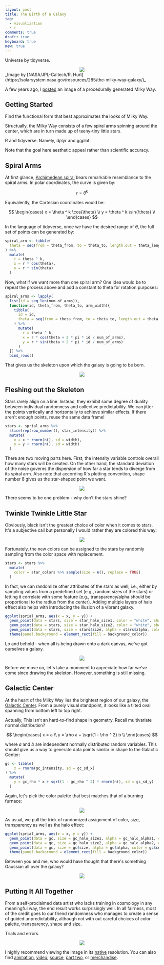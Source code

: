 ```yaml
---
layout: post
title: The Birth of a Galaxy
tag:
  - visualization
  - r
comments: true
draft: true
keyboard: true
new: true
---
```


Universe by tidyverse.

<div align="center">
  <img src="https://shawenyao.github.io/R/output/milky_way/plot_0_demo.jpg" />
</div>
_Image by [NASA/JPL-Caltech/R. Hurt](https://solarsystem.nasa.gov/resources/285/the-milky-way-galaxy/)_

A few years ago, I [posted](/Milky-Way/) an image of a procedurally generated Milky Way. 


## Getting Started

Find the functional form that best approximates the looks of Milky Way.

Structually, the Milky Way consists of a few spiral arms spinning around the center, which are in turn made up of teeny-tiny little stars.

R and tidyverse. Namely, dplyr and ggplot.

Note that the goal here aesthetic appeal rather than scientific accuracy.

## Spiral Arms

At first glance, [Archimedean spiral](https://en.wikipedia.org/wiki/Archimedean_spiral) bears remarkable resemblance to the spiral arms. In polar coordinates, the curve is given by:

$$
r = \theta ^ k
$$

Equivalently, the Cartesian coordinates would be:

$$
\begin{cases}
x = \theta ^ k \cos{\theta} \\ 
y = \theta ^ k \sin{\theta} \\
\end{cases}
$$

In the language of tidyverse, once we have the desired range of $\theta$, the full set of points can be generated by:

```r
spiral_arm <- tibble(
  theta = seq(from = theta_from, to = theta_to, length.out = theta_length)
) %>% 
  mutate(
    r = theta ^ k,
    x = r * cos(theta),
    y = r * sin(theta)
  )
```

Now, what if we want more than one spiral arm? One idea would be to repeat the process above and add a constant to theta for rotation purposes:

```r
spiral_arms <- lapply(
  list(id = seq_len(num_of_arms)),
  function(id, theta_from, theta_to, arm_width){
    tibble(
      id = id,
      theta = seq(from = theta_from, to = theta_to, length.out = theta_length)
    ) %>% 
      mutate(
        r = theta ^ k,
        x = r * cos(theta + 2 * pi * id / num_of_arms),
        y = r * sin(theta + 2 * pi * id / num_of_arms)
      )
  }) %>% 
  bind_rows()
```

That gives us the skeleton upon which the galaxy is going to be born.

<div align="center">
  <img src="https://shawenyao.github.io/R/output/milky_way/plot_1_spiral_arms_skeleton.jpg" />
</div>

## Fleshing out the Skeleton

Stars rarely align on a line. Instead, they exhibit some degree of duality between individual randomness and collective predictability. We can jitter the points vertically and horizontally to achieve similar effects. If there aren't enough points, reuse the same data frame!

```r
stars <- sprial_arms %>% 
  slice(rep(row_number(), star_intensity)) %>% 
  mutate(
    x = x + rnorm(n(), sd = width),
    y = y + rnorm(n(), sd = width)
  )
```

There are two moving parts here. First, the intensity variable controls overall how many stars will be created. On the other hand, the standard deviation of the noise governs the dispersion of how far a star tends to diverge from its spiral arm. Also note that according R's plotting convention, shape number 8 gives us the star-shaped point we want.

<div align="center">
  <img src="https://shawenyao.github.io/R/output/milky_way/plot_3.0_spiral_arms.jpg" />
</div>

There seems to be one problem - why don't the stars shine?

## Twinkle Twinkle Little Star

Obviously, black isn't the greatest choice of color when it comes to stars. It's a subjective call but personally I would rather they are colored this way:

<div align="center">
  <img src="https://shawenyao.github.io/R/output/milky_way/plot_2_star_unit.jpg" />
</div>

Fortunately, the new colors can be assigned to the stars by randomly sampling from the color space with replacement.

```r
stars <- stars %>%
  mutate(
    color = star_colors %>% sample(size = n(), replace = TRUE)
  )
```

In fact, we can randomize other attributes of the stars as well, i.e., either by sampling values from a predefined set (e.g., random sizes of the stars) or letting it correlate with some feature (e.g., transparency/alpha should be proportional to the radius from the center). Adding multiple layers of halo effect also helps with introducing the illusion of a vibrant galaxy.

```r
ggplot(sprial_arms, aes(x = x, y = y)) +
  geom_point(data = stars, size = star_halo_size1, color = "white", shape = 8) +
  geom_point(data = stars, size = star_halo_size2, color = "white", shape = 8) +
  geom_point(data = stars, size = stars$size, alpha = stars$alpha, color = stars$color, shape = 8) +
  theme(panel.background = element_rect(fill = background_color))
```

Lo and behold - when all is being drawn onto a dark canvas, we've got ourselves a galaxy.

<div align="center">
  <img src="https://shawenyao.github.io/R/output/milky_way/plot_3_spiral_arms.jpg" />
</div>

Before we move on, let's take a momment to appreciate how far we've come since drawing the skeleton. However, something is still missing.

## Galactic Center

At the heart of the Milky Way lies the brightest region of our galaxy, the [Galactic Center](https://en.wikipedia.org/wiki/Galactic_Center). From a purely visual standpoint, it looks like a tilted oval spanning from bottom left to top right.

Actually, This isn't an hard-to-find shape in geometry. Recall multivariate normal distribution?

$$
\begin{cases}
x = a \\ 
y = \rho a + \sqrt{1 - \rho ^ 2} b \\
\end{cases}
$$

where $a$ and $b$ are independent normally distributed random variables. This should give us a way to generate data points similar in shape to the Galactic Center:

```r
gc <- tibble(
    x = rnorm(gc_intensity, sd = gc_sd_x)
) %>% 
  mutate(
    y = gc_rho * x + sqrt(1 - gc_rho ^ 2) * rnorm(n(), sd = gc_sd_y)
  )
```

Again, let's pick the color palette that best matches that of a burning furnace:

<div align="center">
  <img src="https://shawenyao.github.io/R/output/milky_way/plot_4_galactic_center_unit.jpg" />
</div>

As usual, we pull the trick of randomized assignment of color, size, transparency as well as the halo effect:

```r
ggplot(sprial_arms, aes(x = x, y = y)) +
  geom_point(data = gc, size = gc_halo_size1, alpha = gc_halo_alpha1, color = "gold", shape = 8) +
  geom_point(data = gc, size = gc_halo_size2, alpha = gc_halo_alpha2, color = "gold", shape = 8) +
  geom_point(data = gc, size = gc$size, alpha = gc$alpha, color = gc$color, shape = 8) +
  theme(panel.background = element_rect(fill = background_color))
```

Between you and me, who would have thought that there's something Gaussian all over the galaxy?

<div align="center">
  <img src="https://shawenyao.github.io/R/output/milky_way/plot_5_galactic_center.jpg" />
</div>

## Putting It All Together

From a self-proclaimed data artist who lacks training in cosmology in any meaningful way, the end result works surprisingly well. In all fairness, most of the credit goes to our friend randomness who manages to create a sense of guided unpredictability, although not with out careful choices of color palette, transparency, shape and size.

Trials and errors.

<div align="center">
  <img src="https://shawenyao.github.io/R/output/milky_way/milky_way_large.jpg" />
</div>

I highly recommend viewing the image in its [native](https://shawenyao.github.io/R/output/milky_way/milky_way_large.jpg) resolution. You can also find [animation](https://shawenyao.github.io/R/output/milky_way/animation.html), [video](https://shawenyao.github.io/R/output/milky_way/video.html), [source](https://github.com/shawenyao/R/blob/master/main/milky_way/milky_way_plot_large.R), [part two](/Milky-Way-Meets-Harmonograph/), or [merchandise](https://displate.com/displate/712287?art=5be7f871363ea).

